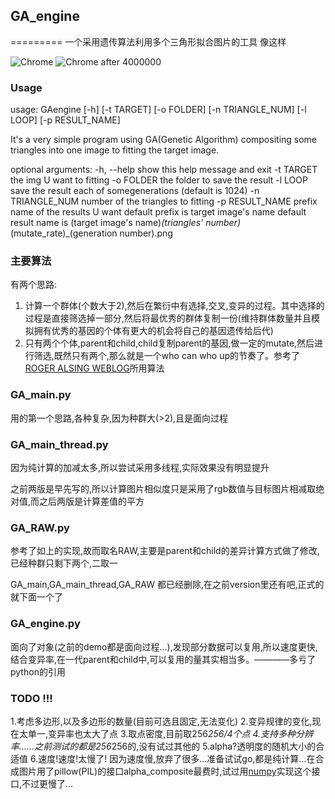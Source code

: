 ## GA_engine
=========
一个采用遗传算法利用多个三角形拟合图片的工具
像这样

![Chrome](https://raw.githubusercontent.com/pikeszfish/GA_engine/master/chrome.png)
![Chrome after 4000000](https://raw.githubusercontent.com/pikeszfish/GA_engine/master/chrome_100_1_4000000.png)


### Usage
usage: GAengine [-h] [-t TARGET] [-o FOLDER] [-n TRIANGLE_NUM] [-l LOOP] [-p RESULT_NAME]

It's a very simple program using GA(Genetic Algorithm) compositing some triangles into one image to fitting the target image.

optional arguments:
  -h, --help            show this help message and exit
  -t  TARGET            the img U want to fitting
  -o  FOLDER            the folder to save the result
  -l  LOOP              save the result each of somegenerations (default is 1024)
  -n  TRIANGLE_NUM      number of the triangles to fitting
  -p  RESULT_NAME       prefix name of the results U want
                        default prefix is target image's name
                        default result name is (target image's name)_(triangles' number)_(mutate_rate)_(generation number).png

### 主要算法
有两个思路:
1. 计算一个群体(个数大于2),然后在繁衍中有选择,交叉,变异的过程。其中选择的过程是直接筛选掉一部分,然后将最优秀的群体复制一份(维持群体数量并且模拟拥有优秀的基因的个体有更大的机会将自己的基因遗传给后代)
2. 只有两个个体,parent和child,child复制parent的基因,做一定的mutate,然后进行筛选,既然只有两个,那么就是一个who can who up的节奏了。参考了 [ROGER ALSING WEBLOG](http://rogeralsing.com/2008/12/07/genetic-programming-evolution-of-mona-lisa/)所用算法

### GA_main.py
用的第一个思路,各种复杂,因为种群大(>2),且是面向过程

### GA_main_thread.py
因为纯计算的加减太多,所以尝试采用多线程,实际效果没有明显提升

之前两版是早先写的,所以计算图片相似度只是采用了rgb数值与目标图片相减取绝对值,而之后两版是计算差值的平方
### GA_RAW.py
参考了如上<ROGER ALSING WEBLOG>的实现,故而取名RAW,主要是parent和child的差异计算方式做了修改,已经种群只剩下两个,二取一

GA_main,GA_main_thread,GA_RAW 都已经删除,在之前version里还有吧,正式的就下面一个了
### GA_engine.py
面向了对象(之前的demo都是面向过程...),发现部分数据可以复用,所以速度更快,结合变异率,在一代parent和child中,可以复用的量其实相当多。————多亏了python的引用

### TODO !!!
1.考虑多边形,以及多边形的数量(目前可选且固定,无法变化)
2.变异规律的变化,现在太单一,变异率也太大了点
3.取点密度,目前取256*256/4个点
4.支持多种分辨率......之前测试的都是256*256的,没有试过其他的
5.alpha?透明度的随机大小的合适值
6.速度!速度!太慢了! 因为速度慢,放弃了很多...准备试试go,都是纯计算...在合成图片用了pillow(PIL)的接口alpha_composite最费时,试过用[numpy](http://stackoverflow.com/questions/3374878/with-the-python-imaging-library-pil-how-does-one-compose-an-image-with-an-alp)实现这个接口,不过更慢了...